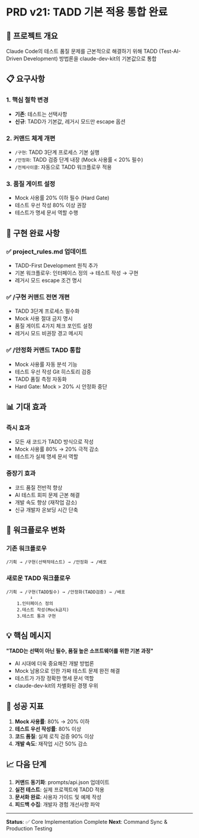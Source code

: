 # PRD v21: TADD 기본 적용 통합 완료

## 🎯 프로젝트 개요
Claude Code의 테스트 품질 문제를 근본적으로 해결하기 위해 TADD (Test-AI-Driven Development) 방법론을 claude-dev-kit의 기본값으로 통합

## 📋 요구사항

### 1. 핵심 철학 변경
- **기존**: 테스트는 선택사항
- **신규**: TADD가 기본값, 레거시 모드만 escape 옵션

### 2. 커맨드 체계 개편
- `/구현`: TADD 3단계 프로세스 기본 실행
- `/안정화`: TADD 검증 단계 내장 (Mock 사용률 < 20% 필수)
- `/전체사이클`: 자동으로 TADD 워크플로우 적용

### 3. 품질 게이트 설정
- Mock 사용률 20% 이하 필수 (Hard Gate)
- 테스트 우선 작성 80% 이상 권장
- 테스트가 명세 문서 역할 수행

## 🚀 구현 완료 사항

### ✅ project_rules.md 업데이트
- TADD-First Development 원칙 추가
- 기본 워크플로우: 인터페이스 정의 → 테스트 작성 → 구현
- 레거시 모드 escape 조건 명시

### ✅ /구현 커맨드 전면 개편
- TADD 3단계 프로세스 필수화
- Mock 사용 절대 금지 명시
- 품질 게이트 4가지 체크 포인트 설정
- 레거시 모드 비권장 경고 메시지

### ✅ /안정화 커맨드 TADD 통합
- Mock 사용률 자동 분석 기능
- 테스트 우선 작성 Git 히스토리 검증
- TADD 품질 측정 자동화
- Hard Gate: Mock > 20% 시 안정화 중단

## 📊 기대 효과

### 즉시 효과
- 모든 새 코드가 TADD 방식으로 작성
- Mock 사용률 80% → 20% 극적 감소
- 테스트가 실제 명세 문서 역할

### 중장기 효과
- 코드 품질 전반적 향상
- AI 테스트 회피 문제 근본 해결
- 개발 속도 향상 (재작업 감소)
- 신규 개발자 온보딩 시간 단축

## 🔄 워크플로우 변화

### 기존 워크플로우
```
/기획 → /구현(선택적테스트) → /안정화 → /배포
```

### 새로운 TADD 워크플로우
```
/기획 → /구현(TADD필수) → /안정화(TADD검증) → /배포
         ↓
    1.인터페이스 정의
    2.테스트 작성(Mock금지)
    3.테스트 통과 구현
```

## 💡 핵심 메시지

**"TADD는 선택이 아닌 필수, 품질 높은 소프트웨어를 위한 기본 과정"**

- AI 시대에 더욱 중요해진 개발 방법론
- Mock 남용으로 인한 가짜 테스트 문제 완전 해결
- 테스트가 가장 정확한 명세 문서 역할
- claude-dev-kit의 차별화된 경쟁 우위

## 🎯 성공 지표

1. **Mock 사용률**: 80% → 20% 이하
2. **테스트 우선 작성률**: 80% 이상
3. **코드 품질**: 실제 로직 검증 90% 이상
4. **개발 속도**: 재작업 시간 50% 감소

## 📈 다음 단계

1. **커맨드 동기화**: prompts/api.json 업데이트
2. **실전 테스트**: 실제 프로젝트에 TADD 적용
3. **문서화 완료**: 사용자 가이드 및 예제 작성
4. **피드백 수집**: 개발자 경험 개선사항 파악

---

**Status**: ✅ Core Implementation Complete
**Next**: Command Sync & Production Testing
